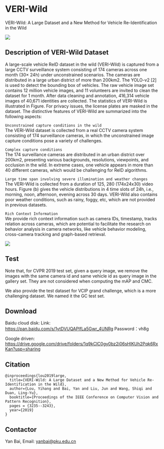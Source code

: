 # VERI-Wild
VERI-Wild: A Large Dataset and a New Method for Vehicle Re-Identification in the Wild

![](https://github.com/PKU-IMRE/VERI-Wild/blob/master/cars.JPG)
## Description of VERI-Wild Dataset
A large-scale vehicle ReID dataset in the wild (VERI-Wild) is captured from a large CCTV surveillance system consisting of 174 cameras across one month (30× 24h) under unconstrained scenarios. The cameras are distributed in a large urban district of more than 200km2. The YOLO-v2 [2] is used to detect the bounding box of vehicles. The raw vehicle image set contains 12 million vehicle images, and 11 volunteers are invited to clean the dataset for 1 month. After data cleaning and annotation, 416,314 vehicle images of 40,671 identities are collected. The statistics of VERI-Wild is illustrated in Figure. For privacy issues, the license plates are masked in the dataset. The distinctive features of VERI-Wild are summarized into the following aspects:

`Unconstrained capture conditions in the wild`  
The VERI-Wild dataset is collected from a real CCTV camera system consisting of 174 surveillance cameras, in which the unconstrained image capture conditions pose a variety of challenges.

`Complex capture conditions`  
The 174 surveillance cameras are distributed in an urban district over 200km2, presenting various backgrounds, resolutions, viewpoints, and occlusion in the wild. In extreme cases, one vehicle appears in more than 40 different cameras, which would be challenging for ReID algorithms.

`Large time span involving severe illumination and weather changes`  
The VERI-Wild is collected from a duration of 125, 280 (174x24x30) video hours. Figure (b) gives the vehicle distributions in 4 time slots of 24h, i.e., morning, noon, afternoon, evening across 30 days. VERI-Wild also contains poor weather conditions, such as rainy, foggy, etc, which are not provided in previous datasets.

`Rich Context Information`  
We provide rich context information such as camera IDs, timestamp, tracks relation across cameras, which are potential to facilitate the research on behavior analysis in camera networks, like vehicle behavior modeling, cross-camera tracking and graph-based retrieval.

![](https://github.com/PKU-IMRE/VERI-Wild/blob/master/statistics.png)

## Test

Note that, for CVPR 2019 test set, given a query image, we remove the images with the same camera id and same vehicle id as query image in the gallery set. They are not considered when computing the mAP and CMC.

We also provide the test dataset for VCIP grand challenge, which is a more challenging dataset. We named it the GC test set.


## Download
Baidu cloud disk:
Link: https://pan.baidu.com/s/1ytDVUQAPlfLa5Gwr_4UNRg Password：vh8g

Google driven:
https://drive.google.com/drive/folders/1q9kClC0gy0bz2i06sHlKUh2Pqk6RxKan?usp=sharing

## Citation
```  
@inproceedings{lou2019large,
  title={VERI-Wild: A Large Dataset and a New Method for Vehicle Re-Identification in the Wild},
  author={Lou, Yihang and Bai, Yan and Liu, Jun and Wang, Shiqi and Duan, Ling-Yu},
  booktitle={Proceedings of the IEEE Conference on Computer Vision and Pattern Recognition},
  pages = {3235--3243},
  year={2019}
}
```

## Contactor
Yan Bai, Email: yanbai@pku.edu.cn
